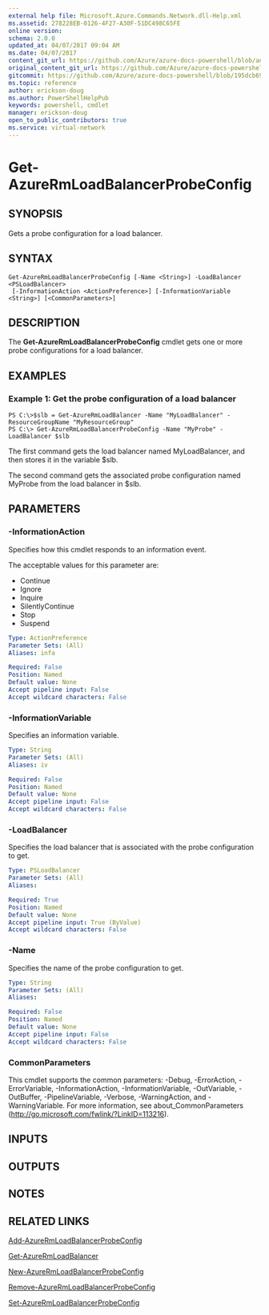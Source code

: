 ```yaml
---
external help file: Microsoft.Azure.Commands.Network.dll-Help.xml
ms.assetid: 278228EB-0126-4F27-A30F-51DC498C65FE
online version:
schema: 2.0.0
updated_at: 04/07/2017 09:04 AM
ms.date: 04/07/2017
content_git_url: https://github.com/Azure/azure-docs-powershell/blob/anne2017/azureps-cmdlets-docs/ResourceManager/AzureRM.Network/v3.7.0/Get-AzureRmLoadBalancerProbeConfig.md
original_content_git_url: https://github.com/Azure/azure-docs-powershell/blob/anne2017/azureps-cmdlets-docs/ResourceManager/AzureRM.Network/v3.7.0/Get-AzureRmLoadBalancerProbeConfig.md
gitcommit: https://github.com/Azure/azure-docs-powershell/blob/195dcb690a30a5f2c0ecd5606483862547ef544a
ms.topic: reference
author: erickson-doug
ms.author: PowerShellHelpPub
keywords: powershell, cmdlet
manager: erickson-doug
open_to_public_contributors: true
ms.service: virtual-network
---
```


# Get-AzureRmLoadBalancerProbeConfig

## SYNOPSIS
Gets a probe configuration for a load balancer.

## SYNTAX

```
Get-AzureRmLoadBalancerProbeConfig [-Name <String>] -LoadBalancer <PSLoadBalancer>
 [-InformationAction <ActionPreference>] [-InformationVariable <String>] [<CommonParameters>]
```

## DESCRIPTION
The **Get-AzureRmLoadBalancerProbeConfig** cmdlet gets one or more probe configurations for a load balancer.

## EXAMPLES

### Example 1: Get the probe configuration of a load balancer
```
PS C:\>$slb = Get-AzureRmLoadBalancer -Name "MyLoadBalancer" -ResourceGroupName "MyResourceGroup"
PS C:\> Get-AzureRmLoadBalancerProbeConfig -Name "MyProbe" -LoadBalancer $slb
```

The first command gets the load balancer named MyLoadBalancer, and then stores it in the variable $slb.

The second command gets the associated probe configuration named MyProbe from the load balancer in $slb.

## PARAMETERS

### -InformationAction
Specifies how this cmdlet responds to an information event.

The acceptable values for this parameter are:

- Continue
- Ignore
- Inquire
- SilentlyContinue
- Stop
- Suspend

```yaml
Type: ActionPreference
Parameter Sets: (All)
Aliases: infa

Required: False
Position: Named
Default value: None
Accept pipeline input: False
Accept wildcard characters: False
```

### -InformationVariable
Specifies an information variable.

```yaml
Type: String
Parameter Sets: (All)
Aliases: iv

Required: False
Position: Named
Default value: None
Accept pipeline input: False
Accept wildcard characters: False
```

### -LoadBalancer
Specifies the load balancer that is associated with the probe configuration to get.

```yaml
Type: PSLoadBalancer
Parameter Sets: (All)
Aliases: 

Required: True
Position: Named
Default value: None
Accept pipeline input: True (ByValue)
Accept wildcard characters: False
```

### -Name
Specifies the name of the probe configuration to get.

```yaml
Type: String
Parameter Sets: (All)
Aliases: 

Required: False
Position: Named
Default value: None
Accept pipeline input: False
Accept wildcard characters: False
```

### CommonParameters
This cmdlet supports the common parameters: -Debug, -ErrorAction, -ErrorVariable, -InformationAction, -InformationVariable, -OutVariable, -OutBuffer, -PipelineVariable, -Verbose, -WarningAction, and -WarningVariable. For more information, see about_CommonParameters (http://go.microsoft.com/fwlink/?LinkID=113216).

## INPUTS

## OUTPUTS

## NOTES

## RELATED LINKS

[Add-AzureRmLoadBalancerProbeConfig](./Add-AzureRmLoadBalancerProbeConfig.md)

[Get-AzureRmLoadBalancer](./Get-AzureRmLoadBalancer.md)

[New-AzureRmLoadBalancerProbeConfig](./New-AzureRmLoadBalancerProbeConfig.md)

[Remove-AzureRmLoadBalancerProbeConfig](./Remove-AzureRmLoadBalancerProbeConfig.md)

[Set-AzureRmLoadBalancerProbeConfig](./Set-AzureRmLoadBalancerProbeConfig.md)


